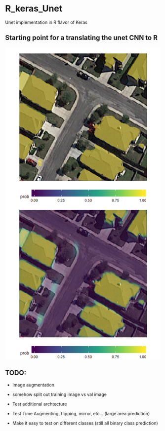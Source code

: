 # R_keras_Unet
Unet implementation in R flavor of Keras


## Starting point for a translating the unet CNN to R 
![Alt text](images/example_mask.png?raw=true "Title")
![Alt text](images/example_prob.png?raw=true "Title")


## TODO:


* Image augmentation

* somehow split out training image vs val image

* Test additional archtecture

* Test Time Augmenting, flipping, mirror, etc... (large area prediction)

* Make it easy to test on different classes (still all binary class prediction)
